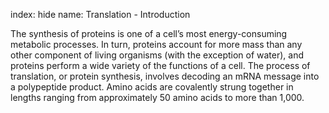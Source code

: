 index: hide
name: Translation - Introduction

The synthesis of proteins is one of a cell’s most energy-consuming metabolic processes. In turn, proteins account for more mass than any other component of living organisms (with the exception of water), and proteins perform a wide variety of the functions of a cell. The process of translation, or protein synthesis, involves decoding an mRNA message into a polypeptide product. Amino acids are covalently strung together in lengths ranging from approximately 50 amino acids to more than 1,000.

